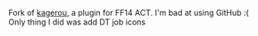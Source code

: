 Fork of [kagerou](https://github.com/hibiyasleep/kagerou), a plugin for FF14 ACT. I'm bad at using GitHub :( <br>
Only thing I did was add DT job icons
